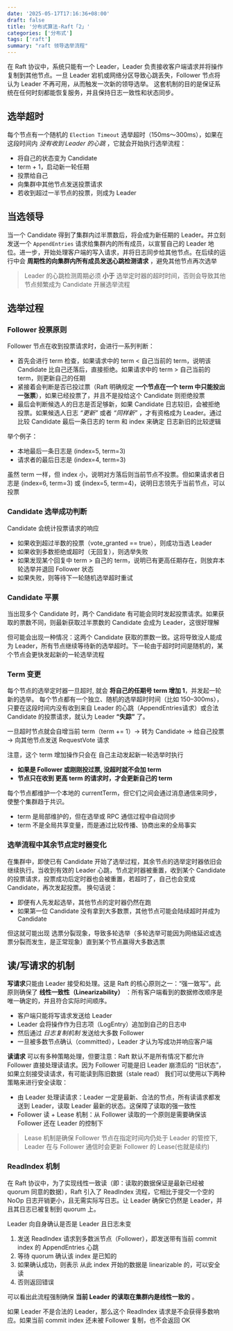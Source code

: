 ```yaml
---
date: '2025-05-17T17:16:36+08:00'
draft: false
title: '分布式算法-Raft「2」'
categories: ['分布式']
tags: ['raft'] 
summary: "raft 领导选举流程"
---
```


在 Raft 协议中，系统只能有一个 Leader，Leader 负责接收客户端请求并将操作复制到其他节点。一旦 Leader 宕机或网络分区导致心跳丢失，Follower 节点将认为 Leader 不再可用，从而触发一次新的领导选举。
这套机制的目的是保证系统在任何时刻都能恢复服务，并且保持日志一致性和状态同步。

## 选举超时

每个节点有一个随机的 `Election Timeout` 选举超时（150ms～300ms），如果在这段时间内 _没有收到 Leader 的心跳_ ，它就会开始执行选举流程：
* 将自己的状态变为 Candidate
* term + 1，启动新一轮任期
* 投票给自己
* 向集群中其他节点发送投票请求
* 若收到超过一半节点的投票，则成为 Leader

## 当选领导

当一个 Candidate 得到了集群内过半票数后，将会成为新任期的 Leader。并立刻发送一个 `AppendEntries` 请求给集群内的所有成员，以宣誓自己的 Leader 地位。进一步，开始处理客户端的写入请求，并将日志同步给其他节点。在后续的运行中会 **周期性的向集群内所有成员发送心跳检测请求** ，避免其他节点再次选举

> Leader 的心跳检测周期必须 **小于** 选举定时器的超时时间，否则会导致其他节点频繁成为 Candidate 开展选举流程

## 选举过程

### Follower 投票原则

Follower 节点在收到投票请求时，会进行一系列判断：
* 首先会进行 term 检查，如果请求中的 term < 自己当前的 term，说明该 Candidate 比自己还落后，直接拒绝。如果请求中的 term > 自己当前的 term，则更新自己的任期
* 紧接着会判断是否已投过票（Raft 明确规定 **一个节点在一个 term 中只能投出一张票**），如果已经投票了，并且不是投给这个 Candidate 则拒绝投票
* 最后会判断候选人的日志是否足够新，如果 Candidate 日志较旧，会被拒绝投票。如果候选人日志 _“更新”_ 或者 _“同样新”_ ，才有资格成为 Leader。通过比较 Candidate 最后一条日志的 term 和 index 来确定
日志新旧的比较逻辑

举个例子：
* 本地最后一条日志是 (index=5, term=3)
* 请求者的最后日志是 (index=4, term=3)

虽然 term 一样，但 index 小，说明对方落后则当前节点不投票。但如果请求者日志是 (index=6, term=3) 或 (index=5, term=4)，说明日志领先于当前节点，可以投票

### Candidate 选举成功判断

Candidate 会统计投票请求的响应
* 如果收到超过半数的投票（vote_granted == true），则成功当选 Leader
* 如果收到多数拒绝或超时（无回复），则选举失败
* 如果发现某个回复中 term > 自己的 term，说明已有更高任期存在，则放弃本轮选举并退回 Follower 状态
* 如果失败，则等待下一轮随机选举超时重试

### Candidate 平票

当出现多个 Candidate 时，两个 Candidate 有可能会同时发起投票请求。如果获取的票数不同，则最新获取过半票数的 Candidate 会成为 Leader，这很好理解

但可能会出现一种情况：这两个 Candidate 获取的票数一致。这将导致没人能成为 Leader，所有节点继续等待新的选举超时。下一轮由于超时时间是随机的，某个节点会更快发起新的一轮选举流程

### Term 变更

每个节点的选举定时器一旦超时, 就会 **将自己的任期号 term 增加 1**，并发起一轮新的选举。
每个节点都有一个独立、随机的选举超时时间（比如 150–300ms），只要在这段时间内没有收到来自 Leader 的心跳（AppendEntries请求）或合法 Candidate 的投票请求，就认为 Leader __“失踪”__ 了。

一旦超时节点就会自增当前 term（term += 1）-> 转为 Candidate -> 给自己投票 -> 向其他节点发送 RequestVote 请求

注意，这个 term 增加操作只会在 自己主动发起新一轮选举时执行
* **如果是 Follower 或刚刚投过票, 没超时就不会加 term**
* **节点只在收到 更高 term 的请求时，才会更新自己的 term**

每个节点都维护一个本地的 currentTerm，但它们之间会通过消息通信来同步，使整个集群趋于共识。
* term 是局部维护的，但在选举或 RPC 通信过程中自动同步
* term 不是全局共享变量，而是通过比较传播、协商出来的全局事实

### 选举流程中其余节点定时器变化

在集群中，即使已有 Candidate 开始了选举过程，其余节点的选举定时器依旧会继续执行。当收到有效的 Leader 心跳，节点定时器被重置，收到某个 Candidate 的投票请求，投票成功后定时器也会被重置，若超时了，自己也会变成 Candidate，再次发起投票。
换句话说：
* 即便有人先发起选举，其他节点的定时器仍然在跑
* 如果第一位 Candidate 没有拿到大多数票，其他节点可能会陆续超时并成为 Candidate

但这就可能出现 选票分裂现象，导致多轮选举（多轮选举可能因为网络延迟或选票分裂而发生，是正常现象）直到某个节点赢得大多数选票

## 读/写请求的机制

**写请求**只能由 Leader 接受和处理。这是 Raft 的核心原则之一：“强一致写”。此原则确保了 **线性一致性（Linearizability）** ：所有客户端看到的数据修改顺序是唯一确定的，并且符合实际时间顺序。

* 客户端只能将写请求发送给 Leader
* Leader 会将操作作为日志项（LogEntry）追加到自己的日志中
* 然后通过 _日志复制机制_ 发送给大多数 Follower
* 一旦被多数节点确认（committed），Leader 才认为写成功并响应客户端

**读请求** 可以有多种策略处理，但要注意：Raft 默认不是所有情况下都允许 Follower 直接处理读请求。因为 Follower 可能是旧 Leader 崩溃后的 “旧状态”，如果立刻接受读请求，有可能读到陈旧数据（stale read）
我们可以使用以下两种策略来进行安全读取：
* 由 Leader 处理读请求：Leader 一定是最新、合法的节点，所有读请求都发送到 Leader，读取 Leader 最新的状态。这保障了读取的强一致性
* Follower 读 + Lease 机制：从 Follower 读取的一个原则是需要确保该 Follower 还在 Leader 的控制下

> Lease 机制是确保 Follower 节点在指定时间内仍处于 Leader 的管控下, Leader 在与 Follower 通信时会更新 Follower 的 Lease(也就是续约)

### ReadIndex 机制

在 Raft 协议中，为了实现线性一致读（即：读取的数据保证是最新已经被 quorum 同意的数据），Raft 引入了 ReadIndex 流程，它相比于提交一个空的 NoOp 日志开销更小，且无需实际写日志。让 Leader 确保它仍然是 Leader，并且其日志已被复制到 quorum 上。

Leader 向自身确认是否是 Leader 且日志未变
1. 发送 ReadIndex 请求到多数派节点（Follower），即发送带有当前 commit index 的 AppendEntries 心跳
2. 等待 quorum 确认该 index 是已知的
3. 如果确认成功，则表示 从此 index 开始的数据是 linearizable 的，可以安全读
4. 否则返回错误

可以看出此流程强制确保 **当前 Leader 的读取在集群内是线性一致的** 。

如果 Leader 不是合法的 Leader，那么这个 ReadIndex 请求是不会获得多数响应。如果当前 commit index 还未被 Follower 复制，也不会返回 OK
